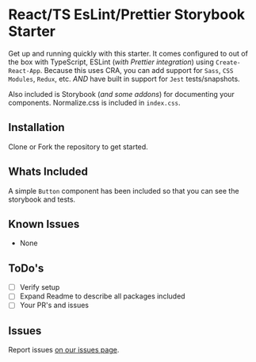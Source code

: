 # React/TS EsLint/Prettier Storybook Starter

Get up and running quickly with this starter. It comes configured to out of the box with TypeScript, ESLint (_with Prettier integration_) using `Create-React-App`. Because this uses CRA, you can add support for `Sass`, `CSS Modules`, `Redux`, etc. _AND_ have built in support for `Jest` tests/snapshots.

Also included is Storybook (_and some addons_) for documenting your components.
Normalize.css is included in `index.css`.

## Installation

Clone or Fork the repository to get started.

## Whats Included

A simple `Button` component has been included so that you can see the storybook and tests.

## Known Issues

- None

## ToDo's

- [ ] Verify setup
- [ ] Expand Readme to describe all packages included
- [ ] Your PR's and issues

## Issues

Report issues [on our issues page](https://github.com/GetLevvel/react-typescript-storybook-starter/issues).
